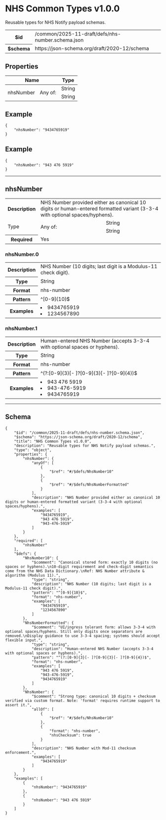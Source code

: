 

# NHS Common Types v1.0.0

<p>Reusable types for NHS Notify payload schemas.</p>

<table>
<tbody>
<tr><th>$id</th><td>/common/2025-11-draft/defs/nhs-number.schema.json</td></tr>
<tr><th>$schema</th><td>https://json-schema.org/draft/2020-12/schema</td></tr>
</tbody>
</table>

## Properties

<table class="jssd-properties-table"><thead><tr><th colspan="2">Name</th><th>Type</th></tr></thead><tbody><tr><td rowspan="2">nhsNumber</td><td rowspan="2">Any of:</td><td>String</td></tr><tr><td>String</td></tr></tbody></table>


## Example



```
{
    "nhsNumber": "9434765919"
}
```


## Example



```
{
    "nhsNumber": "943 476 5919"
}
```



<hr />


## nhsNumber


<table class="jssd-property-table">
  <tbody>
    <tr>
      <th>Description</th>
      <td colspan="2">NHS Number provided either as canonical 10 digits or human-entered formatted variant (3-3-4 with optional spaces/hyphens).</td>
    </tr>
    <tr><tr><td rowspan="2">Type</td><td rowspan="2">Any of:</td><td>String</td></tr><tr><td>String</td></tr></tr>
    <tr>
      <th>Required</th>
      <td colspan="2">Yes</td>
    </tr>
    
  </tbody>
</table>



### <a id="nhsnumber-0"></a> nhsNumber.0
<table class="jssd-property-table">
  <tbody>
    <tr>
      <th>Description</th>
      <td colspan="2">NHS Number (10 digits; last digit is a Modulus-11 check digit).</td>
    </tr>
    <tr><th>Type</th><td colspan="2">String</td></tr>
    <tr>
      <th>Format</th>
      <td colspan="2">nhs-number</td>
    </tr><tr>
      <th>Pattern</th>
      <td colspan="2">^[0-9]{10}$</td>
    </tr><tr>
      <th>Examples</th>
      <td colspan="2"><li>9434765919</li><li>1234567890</li></td>
    </tr>
  </tbody>
</table>




### <a id="nhsnumber-1"></a> nhsNumber.1
<table class="jssd-property-table">
  <tbody>
    <tr>
      <th>Description</th>
      <td colspan="2">Human-entered NHS Number (accepts 3-3-4 with optional spaces or hyphens).</td>
    </tr>
    <tr><th>Type</th><td colspan="2">String</td></tr>
    <tr>
      <th>Format</th>
      <td colspan="2">nhs-number</td>
    </tr><tr>
      <th>Pattern</th>
      <td colspan="2">^(?:[0-9]{3}[- ]?[0-9]{3}[- ]?[0-9]{4})$</td>
    </tr><tr>
      <th>Examples</th>
      <td colspan="2"><li>943 476 5919</li><li>943-476-5919</li><li>9434765919</li></td>
    </tr>
  </tbody>
</table>










<hr />

## Schema
```
{
    "$id": "/common/2025-11-draft/defs/nhs-number.schema.json",
    "$schema": "https://json-schema.org/draft/2020-12/schema",
    "title": "NHS Common Types v1.0.0",
    "description": "Reusable types for NHS Notify payload schemas.",
    "type": "object",
    "properties": {
        "nhsNumber": {
            "anyOf": [
                {
                    "$ref": "#/$defs/NhsNumber10"
                },
                {
                    "$ref": "#/$defs/NhsNumberFormatted"
                }
            ],
            "description": "NHS Number provided either as canonical 10 digits or human-entered formatted variant (3-3-4 with optional spaces/hyphens).",
            "examples": [
                "9434765919",
                "943 476 5919",
                "943-476-5919"
            ]
        }
    },
    "required": [
        "nhsNumber"
    ],
    "$defs": {
        "NhsNumber10": {
            "$comment": "Canonical stored form: exactly 10 digits (no spaces or hyphens).\n10-digit requirement and check-digit semantics come from the NHS Data Dictionary.\nRef: NHS Number attribute & algorithm (Modulus 11).",
            "type": "string",
            "description": "NHS Number (10 digits; last digit is a Modulus-11 check digit).",
            "pattern": "^[0-9]{10}$",
            "format": "nhs-number",
            "examples": [
                "9434765919",
                "1234567890"
            ]
        },
        "NhsNumberFormatted": {
            "$comment": "UI/ingress tolerant form: allows 3-3-4 with optional spaces/hyphens. Still only digits once separators are removed.\nDisplay guidance to use 3-3-4 spacing; systems should accept flexible input.",
            "type": "string",
            "description": "Human-entered NHS Number (accepts 3-3-4 with optional spaces or hyphens).",
            "pattern": "^(?:[0-9]{3}[- ]?[0-9]{3}[- ]?[0-9]{4})$",
            "format": "nhs-number",
            "examples": [
                "943 476 5919",
                "943-476-5919",
                "9434765919"
            ]
        },
        "NhsNumber": {
            "$comment": "Strong type: canonical 10 digits + checksum verified via custom format. Note: 'format' requires runtime support to assert it.",
            "allOf": [
                {
                    "$ref": "#/$defs/NhsNumber10"
                },
                {
                    "format": "nhs-number",
                    "nhsChecksum": true
                }
            ],
            "description": "NHS Number with Mod-11 checksum enforcement.",
            "examples": [
                "9434765919"
            ]
        }
    },
    "examples": [
        {
            "nhsNumber": "9434765919"
        },
        {
            "nhsNumber": "943 476 5919"
        }
    ]
}
```


